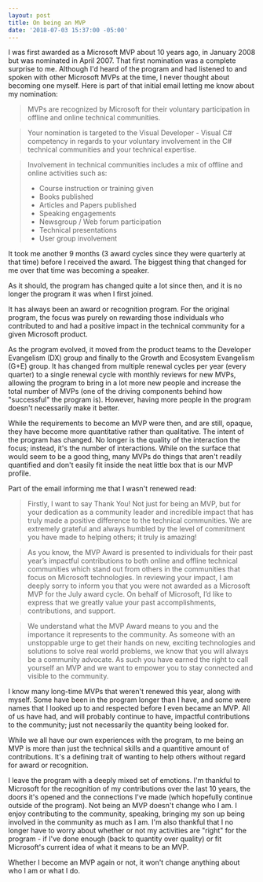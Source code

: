 ```yaml
---
layout: post
title: On being an MVP
date: '2018-07-03 15:37:00 -05:00'
---
```


I was first awarded as a Microsoft MVP about 10 years ago, in January 2008 but was nominated in April 2007. That first nomination was a complete surprise to me. Although I'd heard of the program and had listened to and spoken with other Microsoft MVPs at the time, I never thought about becoming one myself. Here is part of that initial email letting me know about my nomination:

> MVPs are recognized by Microsoft for their voluntary participation in offline and online technical communities. 
  
> Your nomination is targeted to the Visual Developer - Visual C# competency in regards to your voluntary involvement in the C# technical communities and your technical expertise.

> Involvement in technical communities includes a mix of offline and online activities such as: 
> *    Course instruction or training given 
> *    Books published 
> *    Articles and Papers published 
> *    Speaking engagements 
> *    Newsgroup / Web forum participation 
> *    Technical presentations 
> *    User group involvement 

It took me another 9 months (3 award cycles since they were quarterly at that time) before I received the award. The biggest thing that changed for me over that time was becoming a speaker.

As it should, the program has changed quite a lot since then, and it is no longer the program it was when I first joined. 

It has always been an award or recognition program.  For the original program, the focus was purely on rewarding those individuals who contributed to and had a positive impact in the technical community for a given Microsoft product. 

As the program evolved, it moved from the product teams to the Developer Evangelism (DX) group and finally to the Growth and Ecosystem Evangelism (G+E) group. It has changed from multiple renewal cycles per year (every quarter) to a single renewal cycle with monthly reviews for new MVPs, allowing the program to bring in a lot more new people and increase the total number of MVPs (one of the driving components behind how "successful" the program is). However, having more people in the program doesn't necessarily make it better.

While the requirements to become an MVP were then, and are still, opaque,  they have become more quantitative rather than qualitative. The intent of the program has changed. No longer is the quality of the interaction the focus; instead, it's the number of interactions.  While on the surface that would seem to be a good thing, many MVPs do things that aren't readily quantified and don't easily fit inside the neat little box that is our MVP profile. 

Part of the email informing me that I wasn't renewed read:

> Firstly, I want to say Thank You!  Not just for being an MVP, but for your dedication as a community leader and incredible impact that has truly made a positive difference to the technical communities.  We are extremely grateful and always humbled by the level of commitment you have made to helping others; it truly is amazing!

> As you know, the MVP Award is presented to individuals for their past year’s impactful contributions to both online and offline technical communities which stand out from others in the communities that focus on Microsoft technologies. In reviewing your impact, I am deeply sorry to inform you that you were not awarded as a Microsoft MVP for the July award cycle. On behalf of Microsoft, I’d like to express that we greatly value your past accomplishments, contributions, and support.  
 
> We understand what the MVP Award means to you and the importance it represents to the community.  As someone with an unstoppable urge to get their hands on new, exciting technologies and solutions to solve real world problems, we know that you will always be a community advocate.  As such you have earned the right to call yourself an MVP and we want to empower you to stay connected and visible to the community.

I know many long-time MVPs that weren't renewed this year, along with myself. Some have been in the program longer than I have, and some were names that I looked up to and respected before I even became an MVP.  All of us have had, and will probably continue to have, impactful contributions to the community; just not necessarily the quantity being looked for. 

While we all have our own experiences with the program, to me being an MVP is more than just the technical skills and a quantitive amount of contributions. It's a defining trait of wanting to help others without regard for award or recognition. 

I leave the program with a deeply mixed set of emotions. I'm thankful to Microsoft for the recognition of my contributions over the last 10 years, the doors it's opened and the connections I've made (which hopefully continue outside of the program). Not being an MVP doesn't change who I am. I enjoy contributing to the community, speaking, bringing my son up being involved in the community as much as I am. I'm also thankful that I no longer have to worry about whether or not my activities are "right" for the program - if I've done enough (back to quantity over quality) or fit Microsoft's current idea of what it means to be an MVP.

Whether I become an MVP again or not, it won't change anything about who I am or what I do.
